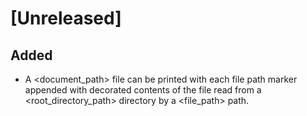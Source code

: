 # [Unreleased]

## Added

- A \<document\_path\> file can be printed with each file path marker
appended with decorated contents of the file
read from a \<root\_directory\_path\> directory
by a \<file\_path\> path.
